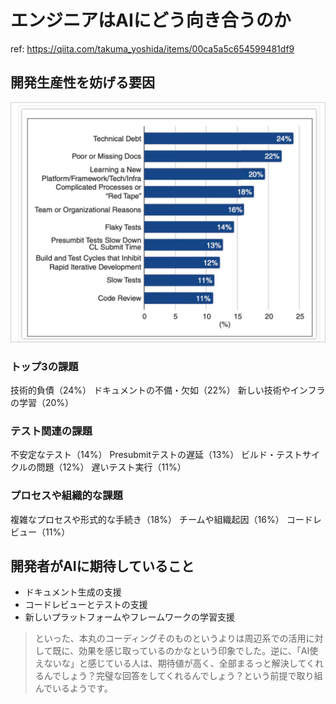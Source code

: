 # エンジニアはAIにどう向き合うのか

ref: <https://qiita.com/takuma_yoshida/items/00ca5a5c654599481df9>

## 開発生産性を妨げる要因

![alt text](<assets/CleanShot 2024-12-09 at 11.06.31@2x.png>)

### トップ3の課題

技術的負債（24%）
ドキュメントの不備・欠如（22%）
新しい技術やインフラの学習（20%）

### テスト関連の課題

不安定なテスト（14%）
Presubmitテストの遅延（13%）
ビルド・テストサイクルの問題（12%）
遅いテスト実行（11%）

### プロセスや組織的な課題

複雑なプロセスや形式的な手続き（18%）
チームや組織起因（16%）
コードレビュー（11%）

## 開発者がAIに期待していること

- ドキュメント生成の支援
- コードレビューとテストの支援
- 新しいプラットフォームやフレームワークの学習支援

> といった、本丸のコーディングそのものというよりは周辺系での活用に対して既に、効果を感じ取っているのかなという印象でした。逆に、「AI使えないな」と感じている人は、期待値が高く、全部まるっと解決してくれるんでしょう？完璧な回答をしてくれるんでしょう？という前提で取り組んでいるようです。
